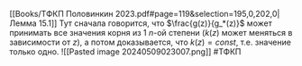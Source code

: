 [[Books/ТФКП Половинкин 2023.pdf#page=119&selection=195,0,202,0|Лемма 15.1]]
Тут сначала говорится, что $\frac{g(z)}{g_*(z)}$ может принимать все значения корня из $1$ $n$-ой степени ($k(z)$ может меняться в зависимости от $z$), а потом доказывается, что $k(z) = const$, т.е. значение только одно.
![[Pasted image 20240509023007.png]]
#ТФКП 